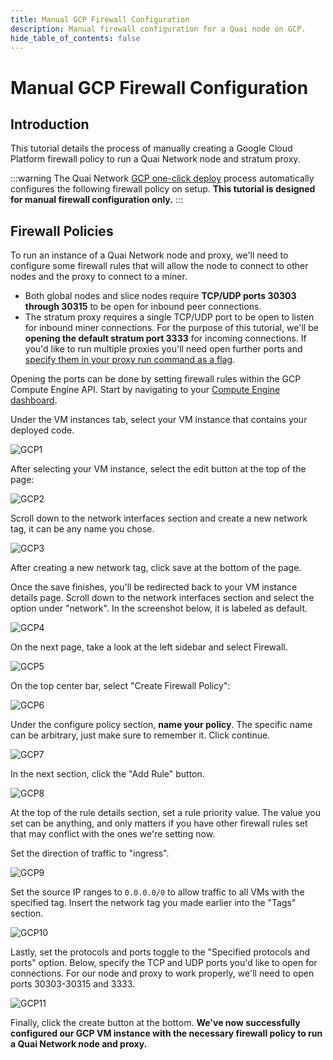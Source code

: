 ```yaml
---
title: Manual GCP Firewall Configuration
description: Manual firewall configuration for a Quai node on GCP.
hide_table_of_contents: false
---
```


# Manual GCP Firewall Configuration

## Introduction

This tutorial details the process of manually creating a Google Cloud Platform firewall policy to run a Quai Network node and stratum proxy.

:::warning
The Quai Network [GCP one-click deploy](../../participate/node/one-click/gcp.md) process automatically configures the following firewall policy on setup. **This tutorial is designed for manual firewall configuration only.**
:::

## Firewall Policies

To run an instance of a Quai Network node and proxy, we'll need to configure some firewall rules that will allow the node to connect to other nodes and the proxy to connect to a miner.

- Both global nodes and slice nodes require **TCP/UDP ports 30303 through 30315** to be open for inbound peer connections.
- The stratum proxy requires a single TCP/UDP port to be open to listen for inbound miner connections. For the purpose of this tutorial, we'll be **opening the default stratum port 3333** for incoming connections. If you'd like to run multiple proxies you'll need open further ports and [specify them in your proxy run command as a flag](../../participate/stratum-proxy/run-stratum.md).

Opening the ports can be done by setting firewall rules within the GCP Compute Engine API. Start by navigating to your [Compute Engine dashboard](https://console.cloud.google.com/compute/instances).

Under the VM instances tab, select your VM instance that contains your deployed code.

![GCP1](/img/GCP1.png)

After selecting your VM instance, select the edit button at the top of the page:

![GCP2](/img/GCP1.png)

Scroll down to the network interfaces section and create a new network tag, it can be any name you chose.

![GCP3](/img/GCP3.png)

After creating a new network tag, click save at the bottom of the page.

Once the save finishes, you'll be redirected back to your VM instance details page. Scroll down to the network interfaces section and select the option under "network". In the screenshot below, it is labeled as default.

![GCP4](/img/GCP4.png)

On the next page, take a look at the left sidebar and select Firewall.

![GCP5](/img/GCP5.png)

On the top center bar, select "Create Firewall Policy":

![GCP6](/img/GCP6.png)

Under the configure policy section, **name your policy**. The specific name can be arbitrary, just make sure to remember it. Click continue.

![GCP7](/img/GCP7.png)

In the next section, click the "Add Rule" button.

![GCP8](/img/GCP8.png)

At the top of the rule details section, set a rule priority value. The value you set can be anything, and only matters if you have other firewall rules set that may conflict with the ones we're setting now.

Set the direction of traffic to "ingress".

![GCP9](/img/GCP9.png)

Set the source IP ranges to `0.0.0.0/0` to allow traffic to all VMs with the specified tag. Insert the network tag you made earlier into the "Tags" section.

![GCP10](/img/GCP10.png)

Lastly, set the protocols and ports toggle to the "Specified protocols and ports" option. Below, specify the TCP and UDP ports you'd like to open for connections. For our node and proxy to work properly, we'll need to open ports 30303-30315 and 3333.

![GCP11](/img/GCP11.png)

Finally, click the create button at the bottom. **We've now successfully configured our GCP VM instance with the necessary firewall policy to run a Quai Network node and proxy.**
